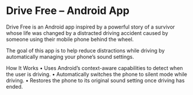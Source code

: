 # Drive Free – Android App

Drive Free is an Android app inspired by a powerful story of a survivor whose life was changed by a distracted driving accident caused by someone using their mobile phone behind the wheel.

The goal of this app is to help reduce distractions while driving by automatically managing your phone’s sound settings.

How It Works
	•	Uses Android’s context-aware capabilities to detect when the user is driving.
	•	Automatically switches the phone to silent mode while driving.
	•	Restores the phone to its original sound setting once driving has ended.
